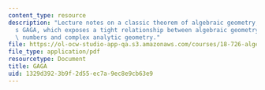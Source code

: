 ```yaml
---
content_type: resource
description: "Lecture notes on a classic theorem of algebraic geometry, Serre\u2019\
  s GAGA, which exposes a tight relationship between algebraic geometry over the complex\
  \ numbers and complex analytic geometry."
file: https://ol-ocw-studio-app-qa.s3.amazonaws.com/courses/18-726-algebraic-geometry-spring-2009/1329d3923b9f2d55ec7a9ec8e9cb63e9_MIT18_726s09_lec22_gaga.pdf
file_type: application/pdf
resourcetype: Document
title: GAGA
uid: 1329d392-3b9f-2d55-ec7a-9ec8e9cb63e9
---
```

